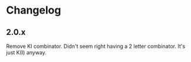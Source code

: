# Changelog

## 2.0.x
Remove KI combinator. Didn't seem right having a 2 letter combinator. It's just K(I) anyway.
